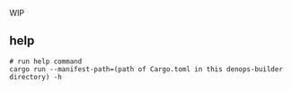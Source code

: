 WIP

## help 
```shell
# run help command
cargo run --manifest-path=(path of Cargo.toml in this denops-builder directory) -h
```